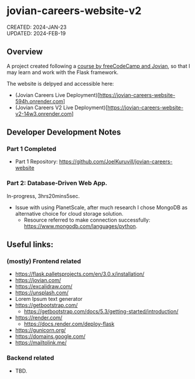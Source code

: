 # jovian-careers-website-v2
CREATED: 2024-JAN-23\
UPDATED: 2024-FEB-19

## Overview
A project created following a [course by freeCodeCamp and Jovian](https://www.freecodecamp.org/news/develop-database-driven-web-apps-with-python-flask-and-mysql/), so that I may learn and work with the Flask framework. 

The website is delpyed and accessible here: 
- (Jovian Careers Live Deployment)[https://jovian-careers-website-594h.onrender.com]
- (Jovian Careers V2 Live Deployment)[https://jovian-careers-website-v2-14w3.onrender.com]

## Developer Development Notes
### Part 1 Completed
- Part 1 Repository: https://github.com/JoelKuruvill/jovian-careers-website

### Part 2: Database-Driven Web App.
In-progress, 3hrs20mins5sec.
- Issue with using PlanetScale, after much research I chose MongoDB as alternative choice for cloud storage solution.
  - Resource referred to make connection successfully: https://www.mongodb.com/languages/python.

## Useful links:
### (mostly) Frontend related
- https://flask.palletsprojects.com/en/3.0.x/installation/
- https://jovian.com/
- https://excalidraw.com/
- https://unsplash.com/
- Lorem Ipsum text generator
- https://getbootstrap.com/
  - https://getbootstrap.com/docs/5.3/getting-started/introduction/
- https://render.com/
  - https://docs.render.com/deploy-flask 
- https://gunicorn.org/
- https://domains.google.com/
- https://mailtolink.me/

### Backend related
- TBD.
